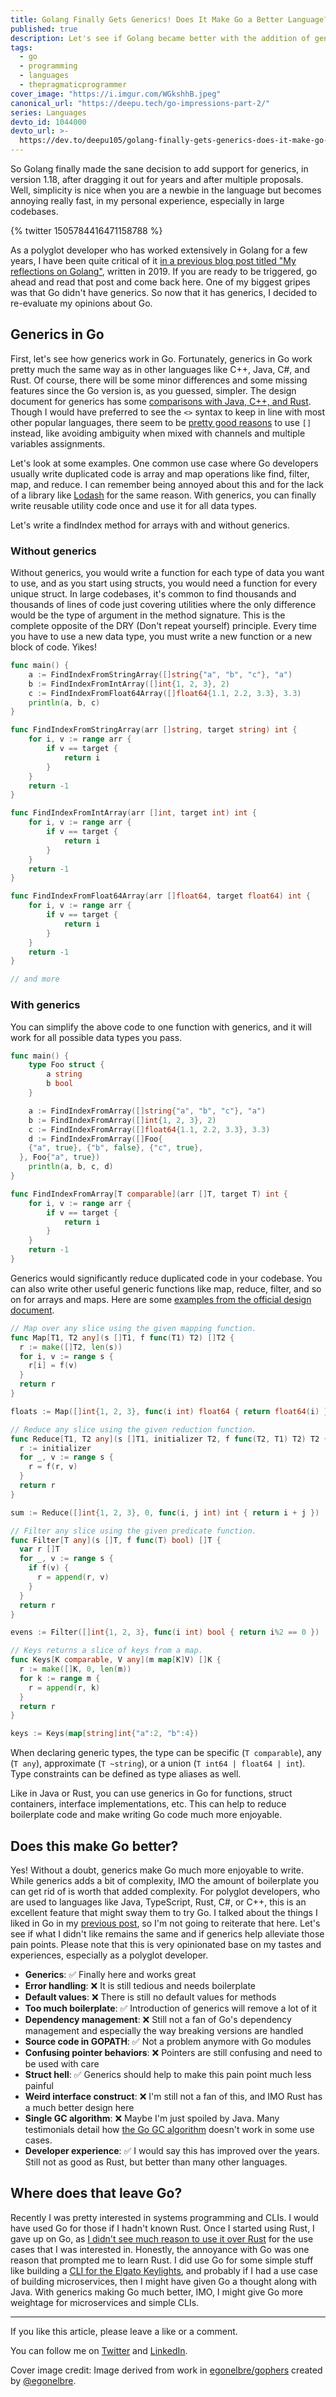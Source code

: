 ```yaml
---
title: Golang Finally Gets Generics! Does It Make Go a Better Language?
published: true
description: Let's see if Golang became better with the addition of generics.
tags:
  - go
  - programming
  - languages
  - thepragmaticprogrammer
cover_image: "https://i.imgur.com/WGkshhB.jpeg"
canonical_url: "https://deepu.tech/go-impressions-part-2/"
series: Languages
devto_id: 1044000
devto_url: >-
  https://dev.to/deepu105/golang-finally-gets-generics-does-it-make-go-a-better-language-3dai
---
```


So Golang finally made the sane decision to add support for generics, in version 1.18, after dragging it out for years and after multiple proposals. Well, simplicity is nice when you are a newbie in the language but becomes annoying really fast, in my personal experience, especially in large codebases.

{% twitter 1505784416471158788 %}

As a polyglot developer who has worked extensively in Golang for a few years, I have been quite critical of it [in a previous blog post titled "My reflections on Golang"](https://deepu.tech/reflection-on-golang/), written in 2019. If you are ready to be triggered, go ahead and read that post and come back here. One of my biggest gripes was that Go didn't have generics. So now that it has generics, I decided to re-evaluate my opinions about Go.

## Generics in Go

First, let's see how generics work in Go. Fortunately, generics in Go work pretty much the same way as in other languages like C++, Java, C#, and Rust. Of course, there will be some minor differences and some missing features since the Go version is, as you guessed, simpler. The design document for generics has some [comparisons with Java, C++, and Rust](https://go.googlesource.com/proposal/+/refs/heads/master/design/43651-type-parameters.md#comparison-with-java).
Though I would have preferred to see the `<>` syntax to keep in line with most other popular languages, there seem to be [pretty good reasons](https://go.googlesource.com/proposal/+/refs/heads/master/design/43651-type-parameters.md#why-not-use-the-syntax-like-c_and-java) to use `[]` instead, like avoiding ambiguity when mixed with channels and multiple variables assignments.

Let's look at some examples. One common use case where Go developers usually write duplicated code is array and map operations like find, filter, map, and reduce. I can remember being annoyed about this and for the lack of a library like [Lodash](https://lodash.com) for the same reason. With generics, you can finally write reusable utility code once and use it for all data types.

Let's write a findIndex method for arrays with and without generics.

### Without generics

Without generics, you would write a function for each type of data you want to use, and as you start using structs, you would need a function for every unique struct. In large codebases, it's common to find thousands and thousands of lines of code just covering utilities where the only difference would be the type of argument in the method signature. This is the complete opposite of the DRY (Don't repeat yourself) principle. Every time you have to use a new data type, you must write a new function or a new block of code. Yikes!

```go
func main() {
	a := FindIndexFromStringArray([]string{"a", "b", "c"}, "a")
	b := FindIndexFromIntArray([]int{1, 2, 3}, 2)
	c := FindIndexFromFloat64Array([]float64{1.1, 2.2, 3.3}, 3.3)
	println(a, b, c)
}

func FindIndexFromStringArray(arr []string, target string) int {
	for i, v := range arr {
		if v == target {
			return i
		}
	}
	return -1
}

func FindIndexFromIntArray(arr []int, target int) int {
	for i, v := range arr {
		if v == target {
			return i
		}
	}
	return -1
}

func FindIndexFromFloat64Array(arr []float64, target float64) int {
	for i, v := range arr {
		if v == target {
			return i
		}
	}
	return -1
}

// and more
```

### With generics

You can simplify the above code to one function with generics, and it will work for all possible data types you pass.

```go
func main() {
	type Foo struct {
		a string
		b bool
	}

	a := FindIndexFromArray([]string{"a", "b", "c"}, "a")
	b := FindIndexFromArray([]int{1, 2, 3}, 2)
	c := FindIndexFromArray([]float64{1.1, 2.2, 3.3}, 3.3)
	d := FindIndexFromArray([]Foo{
    {"a", true}, {"b", false}, {"c", true},
  }, Foo{"a", true})
	println(a, b, c, d)
}

func FindIndexFromArray[T comparable](arr []T, target T) int {
	for i, v := range arr {
		if v == target {
			return i
		}
	}
	return -1
}
```

Generics would significantly reduce duplicated code in your codebase. You can also write other useful generic functions like map, reduce, filter, and so on for arrays and maps. Here are some [examples from the official design document](https://go.googlesource.com/proposal/+/refs/heads/master/design/43651-type-parameters.md#examples).

```go
// Map over any slice using the given mapping function.
func Map[T1, T2 any](s []T1, f func(T1) T2) []T2 {
  r := make([]T2, len(s))
  for i, v := range s {
    r[i] = f(v)
  }
  return r
}

floats := Map([]int{1, 2, 3}, func(i int) float64 { return float64(i) })

// Reduce any slice using the given reduction function.
func Reduce[T1, T2 any](s []T1, initializer T2, f func(T2, T1) T2) T2 {
  r := initializer
  for _, v := range s {
    r = f(r, v)
  }
  return r
}

sum := Reduce([]int{1, 2, 3}, 0, func(i, j int) int { return i + j })

// Filter any slice using the given predicate function.
func Filter[T any](s []T, f func(T) bool) []T {
  var r []T
  for _, v := range s {
    if f(v) {
      r = append(r, v)
    }
  }
  return r
}

evens := Filter([]int{1, 2, 3}, func(i int) bool { return i%2 == 0 })

// Keys returns a slice of keys from a map.
func Keys[K comparable, V any](m map[K]V) []K {
  r := make([]K, 0, len(m))
  for k := range m {
    r = append(r, k)
  }
  return r
}

keys := Keys(map[string]int{"a":2, "b":4})
```

When declaring generic types, the type can be specific (`T comparable`), any (`T any`), approximate (`T ~string`), or a union (`T int64 | float64 | int`). Type constraints can be defined as type aliases as well.

Like in Java or Rust, you can use generics in Go for functions, struct containers, interface implementations, etc. This can help to reduce boilerplate code and make writing Go code much more enjoyable.

## Does this make Go better?

Yes! Without a doubt, generics make Go much more enjoyable to write. While generics adds a bit of complexity, IMO the amount of boilerplate you can get rid of is worth that added complexity. For polyglot developers, who are used to languages like Java, TypeScript, Rust, C#, or C++, this is an excellent feature that might sway them to try Go. I talked about the things I liked in Go in my [previous post](https://deepu.tech/reflection-on-golang/), so I'm not going to reiterate that here. Let's see if what I didn't like remains the same and if generics help alleviate those pain points. Please note that this is very opinionated base on my tastes and experiences, especially as a polyglot developer.

- **Generics**: ✅ Finally here and works great
- **Error handling**: ❌ It is still tedious and needs boilerplate
- **Default values**: ❌ There is still no default values for methods
- **Too much boilerplate**: ✅ Introduction of generics will remove a lot of it
- **Dependency management**: ❌ Still not a fan of Go's dependency management and especially the way breaking versions are handled
- **Source code in GOPATH**: ✅ Not a problem anymore with Go modules
- **Confusing pointer behaviors**: ❌ Pointers are still confusing and need to be used with care
- **Struct hell**: ✅ Generics should help to make this pain point much less painful
- **Weird interface construct**: ❌ I'm still not a fan of this, and IMO Rust has a much better design here
- **Single GC algorithm**: ❌ Maybe I'm just spoiled by Java. Many testimonials detail how [the Go GC algorithm](https://deepu.tech/memory-management-in-golang/) doesn't work in some use cases.
- **Developer experience**: ✅ I would say this has improved over the years. Still not as good as Rust, but better than many other languages.

## Where does that leave Go?

Recently I was pretty interested in systems programming and CLIs. I would have used Go for those if I hadn't known Rust. Once I started using Rust, I gave up on Go, as [I didn't see much reason to use it over Rust](https://deepu.tech/my-second-impression-of-rust/) for the use cases that I was interested in. Honestly, the annoyance with Go was one reason that prompted me to learn Rust. I did use Go for some simple stuff like building a [CLI for the Elgato Keylights](https://github.com/deepu105/keylight), and probably if I had a use case of building microservices, then I might have given Go a thought along with Java. With generics making Go much better, IMO, I might give Go more weightage for microservices and simple CLIs.

---

If you like this article, please leave a like or a comment.

You can follow me on [Twitter](https://twitter.com/deepu105) and [LinkedIn](https://www.linkedin.com/in/deepu05/).

Cover image credit: Image derived from work in [egonelbre/gophers](https://github.com/egonelbre/gophers) created by [@egonelbre](https://twitter.com/egonelbre).
